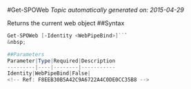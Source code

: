 #Get-SPOWeb
*Topic automatically generated on: 2015-04-29*

Returns the current web object
##Syntax
```powershell
Get-SPOWeb [-Identity <WebPipeBind>]```
&nbsp;

##Parameters
Parameter|Type|Required|Description
---------|----|--------|-----------
Identity|WebPipeBind|False|
<!-- Ref: F8EEB30B5A42C9A6722A4C0DE0CC35B8 -->